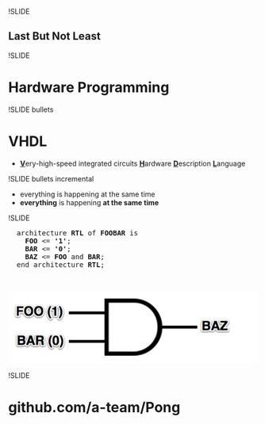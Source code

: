!SLIDE
## Last But Not Least

!SLIDE
# Hardware Programming

!SLIDE bullets

# VHDL

* <u>**V**</u>ery-high-speed integrated circuits <u>**H**</u>ardware <u>**D**</u>escription <u>**L**</u>anguage

!SLIDE bullets incremental

* everything is happening at the same time
* **everything** is happening **at the same time**

!SLIDE

<pre>
  architecture <b>RTL</b> of <b>FOOBAR</b> is
    <b>FOO</b> &lt;= <b>'1'</b>;
    <b>BAR</b> &lt;= <b>'0'</b>;
    <b>BAZ</b> &lt;= <b>FOO</b> and <b>BAR</b>;
  end architecture <b>RTL</b>;


</pre>

![and](and.jpg)

!SLIDE

# github.com/a-team/Pong